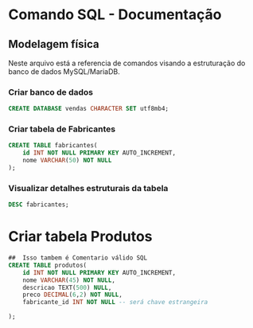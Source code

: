 # Comando SQL - Documentação  

## Modelagem física

Neste arquivo está a referencia de comandos visando a estruturação do banco de dados MySQL/MariaDB.

### Criar banco de dados

```sql
CREATE DATABASE vendas CHARACTER SET utf8mb4;
```

### Criar tabela de Fabricantes 

```sql
CREATE TABLE fabricantes(
    id INT NOT NULL PRIMARY KEY AUTO_INCREMENT,
    nome VARCHAR(50) NOT NULL
);
``` 

### Visualizar detalhes estruturais da tabela 

```sql 
DESC fabricantes;
``` 

# Criar tabela Produtos 

```sql  
##  Isso tambem é Comentario válido SQL
CREATE TABLE produtos(
    id INT NOT NULL PRIMARY KEY AUTO_INCREMENT,
    nome VARCHAR(45) NOT NULL, 
    descricao TEXT(500) NULL,
    preco DECIMAL(6,2) NOT NULL,
    fabricante_id INT NOT NULL -- será chave estrangeira

);
```